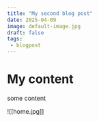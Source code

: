 ```yaml
---
title: "My second blog post"
date: 2025-04-09
image: default-image.jpg
draft: false
tags: 
 - blogpost
---
```

# My content
some content



![[home.jpg]]